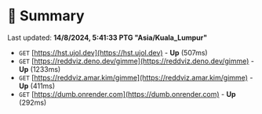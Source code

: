 # 📖 Summary
Last updated: **14/8/2024, 5:41:33 PTG "Asia/Kuala_Lumpur"**

- `GET` [https://hst.ujol.dev](https://hst.ujol.dev) - **Up** (507ms)
- `GET` [https://reddviz.deno.dev/gimme](https://reddviz.deno.dev/gimme) - **Up** (1233ms)
- `GET` [https://reddviz.amar.kim/gimme](https://reddviz.amar.kim/gimme) - **Up** (411ms)
- `GET` [https://dumb.onrender.com](https://dumb.onrender.com) - **Up** (292ms)
